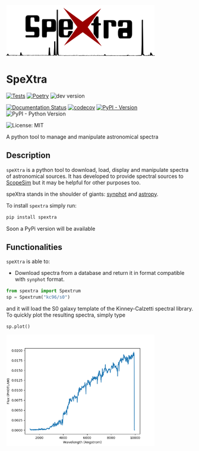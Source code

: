 <img src="./docs/_static/images/speXtra_logo.png" width="400pt">

# SpeXtra

[![Tests](https://github.com/AstarVienna/speXtra/actions/workflows/tests.yml/badge.svg)](https://github.com/AstarVienna/speXtra/actions/workflows/tests.yml)
[![Poetry](https://img.shields.io/endpoint?url=https://python-poetry.org/badge/v0.json)](https://python-poetry.org/)
![dev version](https://img.shields.io/badge/dynamic/toml?url=https%3A%2F%2Fraw.githubusercontent.com%2FAstarVienna%2FspeXtra%2Fmain%2Fpyproject.toml&query=%24.tool.poetry.version&label=dev%20version&color=teal)

[![Documentation Status](https://readthedocs.org/projects/speXtra/badge/?version=latest)](https://speXtra.readthedocs.io/en/latest)
[![codecov](https://codecov.io/gh/AstarVienna/speXtra/graph/badge.svg)](https://codecov.io/gh/AstarVienna/speXtra)
[![PyPI - Version](https://img.shields.io/pypi/v/speXtra)](https://pypi.org/project/speXtra/)
![PyPI - Python Version](https://img.shields.io/pypi/pyversions/speXtra)

![License: MIT](https://img.shields.io/badge/License-MIT-yellow.svg)

A python tool to manage and manipulate astronomical spectra


## Description

``speXtra`` is a python tool to download, load, display and manipulate spectra of astronomical sources.
It has developed to provide spectral sources to [ScopeSim](https://scopesim.readthedocs.io/en/latest/) but it may be helpful for other purposes too.

speXtra stands in the shoulder of giants: [synphot](https://synphot.readthedocs.io/en/latest/) and [astropy](https://www.astropy.org/).

To install ``spextra`` simply run:

```bash
pip install spextra
```

Soon a PyPi version will be available

## Functionalities

``speXtra`` is able to:

- Download spectra from a database and return it in format compatible with ``synphot`` format.

```python
from spextra import Spextrum
sp = Spextrum("kc96/s0")
```


and it will load the S0 galaxy template of the Kinney-Calzetti spectral library. To quickly
plot the resulting spectra, simply type

```python
sp.plot()
```
<img src="./docs/_static/images/kc96_S0.png" width="400pt">
